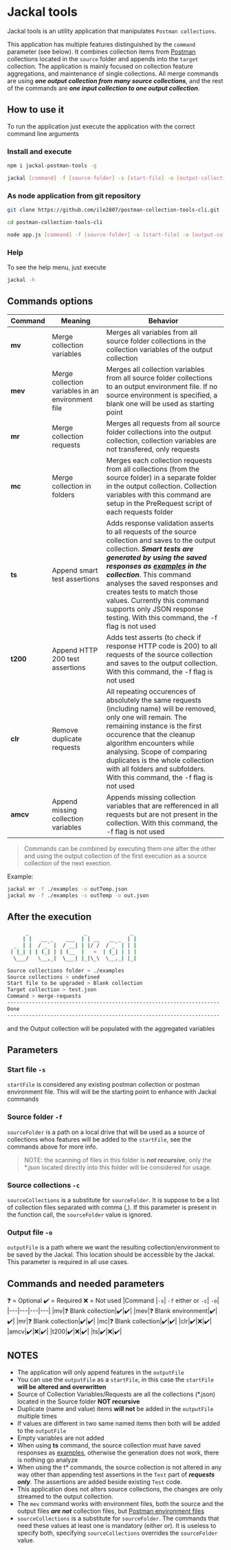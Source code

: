 # Jackal tools
Jackal tools is an utility application that manipulates `Postman collections`.

This application has multiple features distinguished by the `command` parameter (see below).
It combines collection items from [Postman](https://www.postman.com/) collections located in the `source` folder and appends into the `target` collection. The application is mainly focused on collection feature aggregations, and maintenance of single collections. 
All merge commands are using ***one output collection from many source collections***, and the rest of the commands are ***one input collection to one output collection***.

## How to use it

To run the application just execute the application with the correct command line arguments

### Install and execute

```bash
npm i jackal-postman-tools -g

jackal [command] -f [source-folder] -s [start-file] -o [output-collection] -c [source-collections]
```

### As node application from git repository

```bash
git clone https://github.com/ile2807/postman-collection-tools-cli.git

cd postman-collection-tools-cli

node app.js [command] -f [source-folder] -s [start-file] -o [output-collection] -c [source-collections]
```

### Help

To see the help menu, just execute
```Bash
jackal -h
```

## Commands options

|Command   |Meaning   |Behavior   |
|---|---|---|
|**mv**  |Merge collection variables  |Merges all variables from all source folder collections in the collection variables of the output collection   |
|**mev** |Merge collection variables in an environment file| Merges all collection variables from all source folder collections to an output environment file. If no source environment is specified, a blank one will be used as starting point|
|**mr**   |Merge collection requests   |Merges all requests from all source folder collections into the output collection, collection variables are not transfered, only requests  |
|**mc** |Merge collection in folders |Merges each collection requests from all collections (from the source folder) in a separate folder in the output collection. Collection variables with this command are setup in the PreRequest script of each requests folder|
|**ts**|Append smart test assertions|Adds response validation asserts to all requests of the source collection and saves to the output collection. ***Smart tests are generated by using the saved responses as [examples](https://learning.postman.com/docs/sending-requests/responses/) in the collection***. This command analyses the saved responses and creates tests to match those values. Currently this command supports only JSON response testing. With this command, the -f flag is not used|
|**t200**     |Append HTTP 200 test assertions      |Adds test asserts (to check if response HTTP code is 200) to all requests of the source collection and saves to the output collection. With this command, the -f flag is not used 
|**clr**          |Remove duplicate requests   |All repeating occurences of absolutely the same requests (including name) will be removed, only one will remain. The remaining instance is the first occurence that the cleanup algorithm encounters while analysing. Scope of comparing duplicates is the whole collection with all folders and subfolders. With this command, the -f flag is not used |
|**amcv**|Append missing collection variables|Appends missing collection variables that are refferenced in all requests but are not present in the collection. With this command, the -f flag is not used|
> Commands can be combined by executing them one after the other and using the output collection of the first execution as a source collection of the next exection.

Example:

```Bash
jackal mr -f ./examples -o outTemp.json
jackal mv -f ./examples -s outTemp -o out.json
```


## After the execution

```Bash
      _                  _              _ 
     | |   __ _    ___  | | __   __ _  | |
  _  | |  / _` |  / __| | |/ /  / _` | | |
 | |_| | | (_| | | (__  |   <  | (_| | | |
  \___/   \__,_|  \___| |_|\_\  \__,_| |_|

Source collections folder > ./examples
Source collections > undefined
Start file to be upgraded > Blank collection
Target collection > test.json
Command > merge-requests
---------------------------------------------------------------------  
Done
---------------------------------------------------------------------   
```
and the Output collection will be populated with the aggregated variables

## Parameters

### Start file `-s`
`startFile` is considered any existing postman collection or postman environment file. This will will be the starting point to enhance with Jackal commands

### Source folder `-f`
`sourceFolder` is a path on a local drive that will be used as a source of collections whos features will be added to the `startFile`, see the commands above for more info. 
> NOTE: the scanning of files in this folder is ***not recursive***, only the *.json located directly into this folder will be considered for usage.

### Source collections `-c`
`sourceCollections` is a substitute for `sourceFolder`. It is suppose to be a list of collection files separated with comma (,). If this parameter is present in the function call, the `sourceFolder` value is ignored.

### Output file `-o`
`outputFile` is a path where we want the resulting collection/environment to be saved by the Jackal. This location should be accessible by the Jackal. This parameter is required in all use cases.


## Commands and needed parameters

:question: = Optional
:heavy_check_mark: = Required
:x: = Not used
|Command   |`-s`| `-f` either or `-c`| `-o`|
|---|---|---|---|
|mv|:question: Blank collection|:heavy_check_mark:|:heavy_check_mark:|
|mev|:question: Blank environment|:heavy_check_mark:|:heavy_check_mark:|
|mr|:question: Blank collection|:heavy_check_mark:|:heavy_check_mark:|
|mc|:question: Blank collection|:heavy_check_mark:|:heavy_check_mark:|
|clr|:heavy_check_mark:|:x:|:heavy_check_mark:|
|amcv|:heavy_check_mark:|:x:|:heavy_check_mark:|
|t200|:heavy_check_mark:|:x:|:heavy_check_mark:|
|ts|:heavy_check_mark:|:x:|:heavy_check_mark:|

## NOTES
- The application will only append features in the `outputFile` 
- You can use the `outputFile` as a `startFile`, in this case the `startFile` **will be altered and overwritten**
- Source of Collection Variables/Requests are all the collections (*.json) located in the Source folder **NOT recursive**
- Duplicate (name and value) items **will not** be added in the `outputFile` multiple times
- If values are different in two same named items then both will be added to the `outputFile`
- Empty variables are not added 
- When using **ts** command, the source collection must have saved responses as [examples](https://learning.postman.com/docs/sending-requests/responses/), otherwise the generation does not work, there is nothing go analyze
- When using the t* commands, the source collection is not altered in any way other than appending test assertions in the `Test` part of ***requests only***. The assertions are added beside existing `Test` code.
- This application does not alters source collections, the changes are only streamed to the output collection.
- The `mev` command works with environment files, both the source and the output files ***are not*** collection files, but [Postman environment files](https://learning.postman.com/docs/sending-requests/managing-environments/)
- `sourceCollections` is a substitute for `sourceFolder`. The commands that need these values at least one is mandatory (either or). It is useless to specify both, specifying `sourceCollections` overrides the `sourceFolder` value.